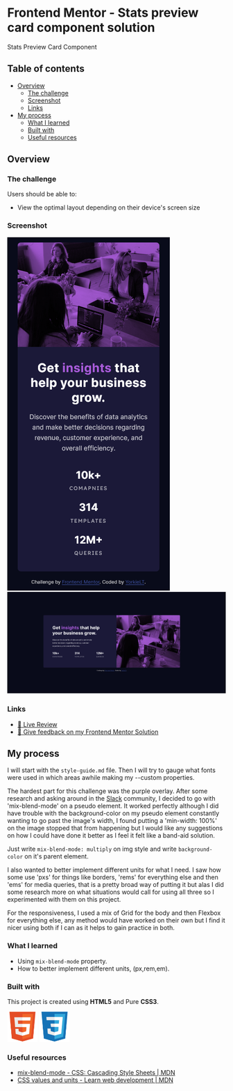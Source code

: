 # Frontend Mentor - Stats preview card component solution

Stats Preview Card Component
## Table of contents

- [Overview](#overview)
  - [The challenge](#the-challenge)
  - [Screenshot](#screenshot)
  - [Links](#links)
- [My process](#my-process)
  - [What I learned](#what-i-learned)
  - [Built with](#built-with)
  - [Useful resources](#useful-resources)

## Overview

### The challenge

Users should be able to:

- View the optimal layout depending on their device's screen size

### Screenshot

![Mobile Design](mobile-finished.png)
![Desktop Design](desktop-finished.png)

### Links

- [🔴 Live Review](https://app.netlify.com/sites/polite-mermaid-5975bb/overview)
- [📝 Give feedback on my Frontend Mentor Solution]()

## My process
I will start with the `style-guide.md` file. Then I will try to gauge what fonts were used in which areas awhile making my --custom properties.

The hardest part for this challenge was the purple overlay. After some research and asking around in the [Slack](https://www.frontendmentor.io/slack) community, I decided to go with 'mix-blend-mode' on a pseudo element. It worked perfectly although I did have trouble with the background-color on my pseudo element constantly wanting to go past the image's width, I found putting a 'min-width: 100%' on the image stopped that from happening but I would like any suggestions on how I could have done it better as I feel it felt like a band-aid solution.

Just write `mix-blend-mode: multiply` on img style and write `background-color` on it's parent element.

I also wanted to better implement different units for what I need. I saw how some use 'pxs' for things like borders, 'rems' for everything else and then 'ems' for media queries, that is a pretty broad way of putting it but alas I did some research more on what situations would call for using all three so I experimented with them on this project.

For the responsiveness, I used a mix of Grid for the body and then Flexbox for everything else, any method would have worked on their own but I find it nicer using both if I can as it helps to gain practice in both.




### What I learned

* Using `mix-blend-mode` property.
* How to better implement different units, (px,rem,em).


### Built with

This project is created using **HTML5** and Pure **CSS3**.

<p align="left">
  <img src="https://raw.githubusercontent.com/devicons/devicon/master/icons/html5/html5-original.svg" alt="" width="auto" height="70px">
  <img src="https://raw.githubusercontent.com/devicons/devicon/master/icons/css3/css3-original.svg" alt="" width="auto" height="70px">
</p>

### Useful resources

* [mix-blend-mode - CSS: Cascading Style Sheets | MDN](https://developer.mozilla.org/en-US/docs/Web/CSS/mix-blend-mode)
* [CSS values and units - Learn web development | MDN](https://developer.mozilla.org/en-US/docs/Learn/CSS/Building_blocks/Values_and_units)